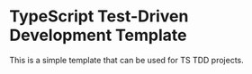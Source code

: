 # TypeScript Test-Driven Development Template

This is a simple template that can be used for TS TDD projects.
